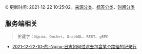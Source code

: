 :alarm_clock: 更新时间: 2021-12-22 10:25:02。[来源分类](../README.md)、[标签分类](../TAGS.md)、[时间分类](../TIMELINE.md)

## 服务端相关


> 关键字：`Nginx`、`Docker`、`GraphQL`、`REST`、`gRPC`



- [2021-12-22-1G-的-Nginx-日志如何过滤去包含某个路径的记录行](https://www.v2ex.com/t/823791) 